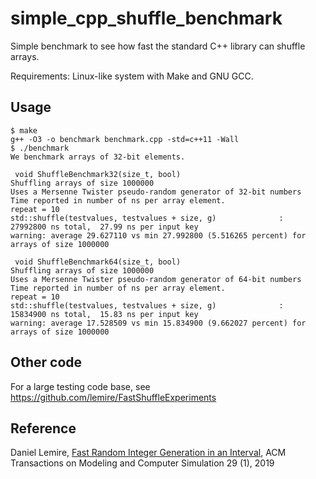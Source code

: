 # simple_cpp_shuffle_benchmark
Simple benchmark to see how fast the standard C++ library can shuffle arrays.

Requirements: Linux-like system with Make and GNU GCC.


## Usage

```
$ make
g++ -O3 -o benchmark benchmark.cpp -std=c++11 -Wall
$ ./benchmark
We benchmark arrays of 32-bit elements.

 void ShuffleBenchmark32(size_t, bool)
Shuffling arrays of size 1000000
Uses a Mersenne Twister pseudo-random generator of 32-bit numbers
Time reported in number of ns per array element.
repeat = 10
std::shuffle(testvalues, testvalues + size, g)              :  27992800 ns total,  27.99 ns per input key
warning: average 29.627110 vs min 27.992800 (5.516265 percent) for arrays of size 1000000

 void ShuffleBenchmark64(size_t, bool)
Shuffling arrays of size 1000000
Uses a Mersenne Twister pseudo-random generator of 64-bit numbers
Time reported in number of ns per array element.
repeat = 10
std::shuffle(testvalues, testvalues + size, g)              :  15834900 ns total,  15.83 ns per input key
warning: average 17.528509 vs min 15.834900 (9.662027 percent) for arrays of size 1000000
```

## Other code

For a large testing code base, see https://github.com/lemire/FastShuffleExperiments

## Reference

Daniel Lemire,  [Fast Random Integer Generation in an Interval](https://arxiv.org/abs/1805.10941), ACM Transactions on Modeling and Computer Simulation 29 (1), 2019

